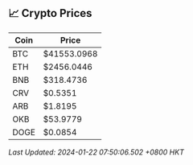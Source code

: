 ## 📈 Crypto Prices

| Coin | Price |
| ---- | ----- |
| BTC | $41553.0968 |
| ETH | $2456.0446 |
| BNB | $318.4736 |
| CRV | $0.5351 |
| ARB | $1.8195 |
| OKB | $53.9779 |
| DOGE | $0.0854 |

_Last Updated: 2024-01-22 07:50:06.502 +0800 HKT_